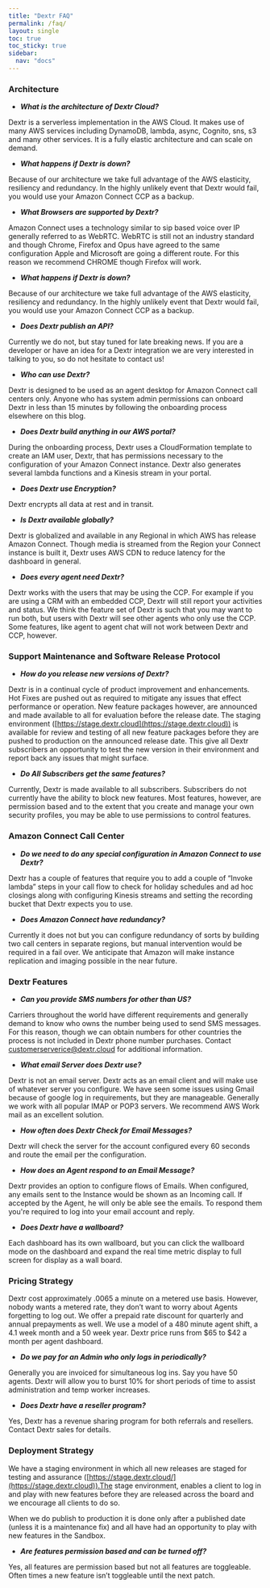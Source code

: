 ```yaml
---
title: "Dextr FAQ"
permalink: /faq/
layout: single
toc: true
toc_sticky: true
sidebar: 
  nav: "docs"
---
```


### Architecture

- ***What is the architecture of Dextr Cloud?*** 

Dextr is a serverless implementation in the AWS Cloud. It makes use of many AWS services including DynamoDB, lambda, async, Cognito, sns, s3 and many other services. It is a fully elastic architecture and can scale on demand.
 
- ***What happens if Dextr is down?***

Because of our architecture we take full advantage of the AWS elasticity, resiliency and redundancy.  In the highly unlikely event that Dextr would fail, you would use your Amazon Connect CCP as a backup.
 
- ***What Browsers are supported by Dextr?*** 

Amazon Connect uses a technology similar to sip based voice over IP generally referred to as WebRTC.  WebRTC is still not an industry standard and though Chrome, Firefox and Opus have agreed to the same configuration Apple and Microsoft are going a different route.  For this reason we recommend CHROME though Firefox will work.
 
- ***What happens if Dextr is down?***

Because of our architecture we take full advantage of the AWS elasticity, resiliency and redundancy.  In the highly unlikely event that Dextr would fail, you would use your Amazon Connect CCP as a backup.
 
- ***Does Dextr publish an API?***

Currently we do not, but stay tuned for late breaking news.  If you are a developer or have an idea for a Dextr integration we are very interested in talking to you, so do not hesitate to contact us!
 
- ***Who can use Dextr?***

Dextr is designed to be used as an agent desktop for Amazon Connect call centers only.  Anyone who has system admin permissions can onboard Dextr in less than 15 minutes by following the onboarding process elsewhere on this blog.
 
- ***Does Dextr build anything in our AWS  portal?***

During the onboarding process, Dextr uses a CloudFormation template to create an IAM user, Dextr, that has permissions necessary to the configuration of your Amazon Connect instance.  Dextr also generates several lambda functions and a Kinesis stream in your portal.
 
- ***Does Dextr use Encryption?***

Dextr encrypts all data at rest and in transit.
 
- ***Is Dextr available globally?***

Dextr is globalized and available in any Regional in which AWS has release Amazon Connect.  Though media is streamed from the Region your Connect instance is built it, Dextr uses AWS CDN to reduce latency for the dashboard in general.
 
- ***Does every agent need Dextr?***

Dextr works with the users that may be using the CCP.  For example if you are using a CRM with an embedded CCP, Dextr will still report your activities and status.  We think the feature set of Dextr is such that you may want to run both, but users with Dextr will see other agents who only use the CCP.  Some features, like agent to agent chat will not work between Dextr and CCP, however.
 
### Support Maintenance and Software Release Protocol
 
- ***How do you release new versions of Dextr?***

Dextr is in a continual cycle of product improvement and enhancements.   Hot Fixes are pushed out as required to mitigate any issues that effect performance or operation.  New feature packages however, are announced and made available to all for evaluation before the release date. The staging environment ([https://stage.dextr.cloud](https://stage.dextr.cloud)) is available for review and testing of all new feature packages before they are pushed to production on the announced release date.  This give all Dextr subscribers an opportunity to test the new version in their environment and report back any issues that might surface.
 
- ***Do All Subscribers get the same features?***

Currently, Dextr is made available to all subscribers.  Subscribers do not currently have the ability to block new features.  Most features, however, are permission based and to the extent that you create and manage your own security profiles, you may be able to use permissions to control features.
 
 
### Amazon Connect Call Center 
 
- ***Do we need to do any special configuration in Amazon Connect to use Dextr?***

Dextr has a couple of features that require you to add a couple of “Invoke lambda” steps in your call flow to check for holiday schedules and ad hoc closings along with configuring Kinesis streams and setting the recording bucket that Dextr expects you to use.  
 
- ***Does Amazon Connect have redundancy?***

Currently it does not but you can configure redundancy of sorts by building two call centers in separate regions, but manual intervention would be required in a fail over.   We anticipate that Amazon will make instance replication and imaging possible in the near future.
 
 
### Dextr Features 
 
- ***Can you provide SMS numbers for other than US?***

Carriers throughout the world have different requirements and generally demand to know who owns the number being used to send SMS messages.  For this reason, though we can obtain numbers for other countries the process is not included in Dextr phone number purchases.   Contact customerserverice@dextr.cloud for additional information.
 
- ***What email Server does Dextr use?***

 Dextr is not an email server. Dextr acts as an email client and will make use of whatever server you configure.  We have seen some issues using Gmail because of google log in requirements, but they are manageable.  Generally we work with all popular IMAP or POP3 servers. We recommend AWS Work mail as an excellent solution.
 
- ***How often does Dextr Check for Email Messages?***

Dextr will check the server for the account configured every 60 seconds and route the email per the configuration.  

- ***How does an Agent respond to an Email Message?***

Dextr provides an option to configure flows of Emails. When configured, any emails sent to the Instance would be shown as an Incoming call. If accepted by the Agent, he will only be able see the emails. To respond them you're required to log into your email account and reply.

- ***Does Dextr have a wallboard?***

Each dashboard has its own wallboard, but you can click the wallboard mode on the dashboard and expand the real time metric display to full screen for display as a wall board.
 
### Pricing Strategy
 
Dextr cost approximately .0065 a minute on a metered use basis.  However, nobody wants a metered rate, they don’t want to worry about Agents forgetting to log out.  We offer a prepaid rate discount for quarterly and annual prepayments as well.  We use a model of a 480 minute agent shift, a 4.1 week month and a 50 week year.  Dextr price runs from $65 to $42 a month per agent dashboard.
 
- ***Do we pay for an Admin who only logs in periodically?***

Generally you are invoiced for simultaneous log ins. Say you have 50 agents.  Dextr will allow you to burst 10% for short periods of time to assist administration and temp worker increases.
 
- ***Does Dextr have a reseller program?***

Yes, Dextr has a revenue sharing program for both referrals and resellers.  Contact Dextr sales for details.

### Deployment Strategy

We have a staging environment in which all new releases are staged for testing and assurance ([https://stage.dextr.cloud/](https://stage.dextr.cloud)).The stage environment, enables a client to log in and play with new features before they are released across the board and we encourage all clients to do so.

When we do publish to production it is done only after a published date (unless it is a maintenance fix) and all have had an opportunity to play with new features in the Sandbox.
 
- ***Are features permission based and can be turned off?***

Yes, all features are permission based but not all features are toggleable. Often times a new feature isn’t toggleable until the next patch.

